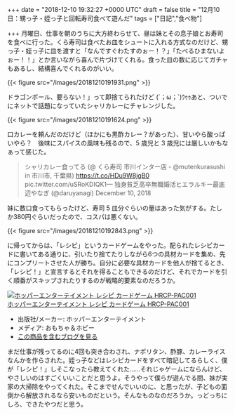 
+++
date = "2018-12-10 19:32:27 +0000 UTC"
draft = false
title = "12月10日：甥っ子・姪っ子と回転寿司食べて遊んだ"
tags = ["日記","食べ物"]

+++
月曜日、仕事を朝のうちに大方終わらせて、昼は妹とその息子娘とお寿司を食べに行った。くら寿司は食べたお皿をシュートに入れる方式なのだけど、甥っ子・姪っ子に皿を渡すと「なんですぐわたすのぉー！？」「たべるひまないよぉー！！」とか言いながら喜んで片づけてくれる。食った皿の数に応じてガチャもあるし、結構喜んでくれるのがいい。

{{< figure src="/images/20181210191931.png"  >}}

ドラゴンボール、要らない！」って即捨てられたけど (´；ω；`)ｳｩｩあと、ついでにネットで話題になっていたシャリカレーにチャレンジした。

{{< figure src="/images/20181210191624.png"  >}}

口カレーを頼んだのだけど（ほかにも黒酢カレー？があった）、甘いやら酸っぱいやら？　後味にスパイスの風味も残るので、5 歳児と 3 歳児には厳しいかもなぁって感じた。

>シャリカレー食ってる (@ くら寿司 市川インター店 - @mutenkurasushi in 市川市, 千葉県) https://t.co/HDu9W8jgB0 pic.twitter.com/uSRoKDIQK1— 独身貧乏高卒無職婚活ヒエラルキー最底辺やなぎ (@daruyanagi) December 10, 2018<script async="" src="https://platform.twitter.com/widgets.js" charset="utf-8"></script>

妹に数口食ってもらったけど、寿司 5 皿分ぐらいの量はあった気がする。たしか380円ぐらいだったので、コスパは悪くない。

{{< figure src="/images/20181210192843.png"  >}}

に帰ってからは、「レシピ」というカードゲームをやった。配られたレシピカードに書いてある通りに、引いたり捨てたりしながら6つの具材カードを集め、先にコンプリートさせた人が勝ち。自分に必要な具材カードを他人が捨てるとき、「レシピ！」と宣言するとそれを得ることもできるのだけど、それでカードを引く順番がスキップされたりするのが戦略的要素なのだろうか。<div class="hatena-asin-detail"><a href="http://www.amazon.co.jp/exec/obidos/ASIN/B00SGX3BTU/bestylesnet-22/"><img src="https://images-fe.ssl-images-amazon.com/images/I/51myzRWvNvL._SL160_.jpg" class="hatena-asin-detail-image" alt="ホッパーエンターテイメント レシピ カードゲーム HRCP-PAC001" title="ホッパーエンターテイメント レシピ カードゲーム HRCP-PAC001"/></a><div class="hatena-asin-detail-info"><a href="http://www.amazon.co.jp/exec/obidos/ASIN/B00SGX3BTU/bestylesnet-22/">ホッパーエンターテイメント レシピ カードゲーム HRCP-PAC001</a><ul><li><span class="hatena-asin-detail-label">出版社/メーカー:</span> ホッパーエンターテイメント</li><li><span class="hatena-asin-detail-label">メディア:</span> おもちゃ＆ホビー</li><li><a href="http://d.hatena.ne.jp/asin/B00SGX3BTU/bestylesnet-22" target="_blank">この商品を含むブログを見る</a></li></ul></div><div class="hatena-asin-detail-foot"></div></div>まだ仕事が残ってるのに4回も突き合わされ、ナポリタン、酢豚、カレーライスなんかを作らされた。姪っ子などはレシピカードをすべて暗記してるらしく、僕が「レシピ！」しそこなったら教えてくれた……それじゃゲームにならんけど、やさしいのはすごくいいことだと思うよ。そうやって僕らが遊んでる間、妹が実家の大掃除をやってくれた。そこまでせんでいいのに、と思ったが、子どもの面倒から解放されるなら安いものだという。そんなものなのだろうか。っどっちにしろ、できたやつだと思う。



